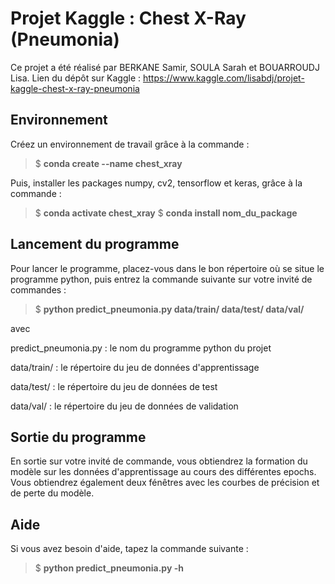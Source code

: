 # Projet Kaggle : Chest X-Ray (Pneumonia)

Ce projet a été réalisé par BERKANE Samir, SOULA Sarah et BOUARROUDJ Lisa.
Lien du dépôt sur Kaggle : https://www.kaggle.com/lisabdj/projet-kaggle-chest-x-ray-pneumonia

## Environnement

Créez un environnement de travail grâce à la commande :

 > $ **conda create --name chest_xray**
 
Puis, installer les packages numpy, cv2, tensorflow et keras, grâce à la commande :

 > $ **conda activate chest_xray**
 > $ **conda install nom_du_package**

## Lancement du programme

Pour lancer le programme, placez-vous dans le bon répertoire où se situe le programme python, puis entrez la commande suivante sur votre invité de commandes :

 > $ **python predict_pneumonia.py data/train/ data/test/ data/val/**
 
 avec 
 
 predict_pneumonia.py : le nom du programme python du projet
 
 data/train/ : le répertoire du jeu de données d'apprentissage
 
 data/test/ : le répertoire du jeu de données de test
 
 data/val/ : le répertoire du jeu de données de validation
 
## Sortie du programme

En sortie sur votre invité de commande, vous obtiendrez la formation du modèle sur les données d'apprentissage au cours des différentes epochs. Vous obtiendrez également deux fénêtres avec les courbes de précision et de perte du modèle.

## Aide

Si vous avez besoin d'aide, tapez la commande suivante :

 > $ **python predict_pneumonia.py -h**  
